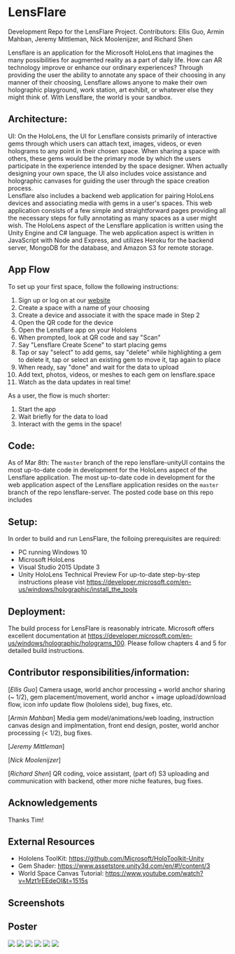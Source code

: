 # LensFlare
Development Repo for the LensFlare Project.
Contributors: Ellis Guo, Armin Mahban, Jeremy Mittleman, Nick Moolenijzer, and Richard Shen

Lensflare is an application for the Microsoft HoloLens that imagines the many possibilities for augmented reality as a part of daily life. How can AR technology improve or enhance our ordinary experiences? Through providing the user the ability to annotate any space of their choosing in any manner of their choosing, Lensflare allows anyone to make their own holographic playground, work station, art exhibit, or whatever else they might think of. With Lensflare, the world is your sandbox.

## Architecture:
UI: On the HoloLens, the UI for Lensflare consists primarily of interactive gems through which users can attach text, images, videos, or even holograms to any point in their chosen space. When sharing a space with others, these gems would be the primary mode by which the users participate in the experience intended by the space designer. When actually designing your own space, the UI also includes voice assistance and holographic canvases for guiding the user through the space creation process.  
Lensflare also includes a backend web application for pairing HoloLens devices and associating media with gems in a user's spaces. This web application consists of a few simple and straightforward pages providing all the necessary steps for fully annotating as many spaces as a user might wish. 
The HoloLens aspect of the Lensflare application is written using the Unity Engine and C# language. The web application aspect is written in JavaScript with Node and Express, and utilizes Heroku for the backend server, MongoDB for the database, and Amazon S3 for remote storage.

## App Flow

To set up your first space, follow the following instructions:

1. Sign up or log on at our [website](http://www.lensflare.space)
2. Create a space with a name of your choosing
3. Create a device and associate it with the space made in Step 2
4. Open the QR code for the device
5. Open the Lensflare app on your Hololens
6. When prompted, look at QR code and say "Scan"
7. Say "Lensflare Create Scene" to start placing gems
8. Tap or say "select" to add gems, say "delete" while highlighting a gem to delete it, tap or select an existing gem to move it, tap again to place
9. When ready, say "done" and wait for the data to upload
10. Add text, photos, videos, or meshes to each gem on lensflare.space
11. Watch as the data updates in real time!

As a user, the flow is much shorter:

1. Start the app
2. Wait briefly for the data to load
3. Interact with the gems in the space! 

## Code:
As of Mar 8th: The `master` branch of the repo lensflare-unityUI contains the most up-to-date code in development for the HoloLens aspect of the Lensflare application. The most up-to-date code in development for the web application aspect of the Lensflare application resides on the `master` branch of the repo lensflare-server. The posted code base on this repo includes 

## Setup:
In order to build and run LensFlare, the folloing prerequisites are required:
* PC running Windows 10
* Microsoft HoloLens
* Visual Studio 2015 Update 3
* Unity HoloLens Technical Preview
For up-to-date step-by-step instructions please vist <https://developer.microsoft.com/en-us/windows/holographic/install_the_tools>

## Deployment:
The build process for LensFlare is reasonably intricate. Microsoft offers excellent documentation at <https://developer.microsoft.com/en-us/windows/holographic/holograms_100>. Please follow chapters 4 and 5 for detailed build instructions. 

## Contributor responsibilities/information:
[*Ellis Guo*] Camera usage, world anchor processing + world anchor sharing (~ 1/2), gem placement/movement, world anchor + image upload/download flow, icon info update flow (hololens side), bug fixes, etc.

[*Armin Mahban*] Media gem model/animations/web loading, instruction canvas design and implmentation, front end design, poster, world anchor processing (< 1/2), bug fixes. 

[*Jeremy Mittleman*] 

[*Nick Moolenijzer*] 

[*Richard Shen*] QR coding, voice assistant, (part of) S3 uploading and communication with backend, other more niche features, bug fixes.

## Acknowledgements

Thanks Tim!

## External Resources

 * Hololens ToolKit: <https://github.com/Microsoft/HoloToolkit-Unity>
 * Gem Shader: <https://www.assetstore.unity3d.com/en/#!/content/3>
 * World Space Canvas Tutorial: <https://www.youtube.com/watch?v=Mzt1rEEdeOI&t=1515s>


## Screenshots


## Poster

<img src="http://i.imgur.com/C4MJiGl.jpg">
<img src="http://imgur.com/yjEBfMF">
<img src="http://imgur.com/USRJrbn">
<img src="http://imgur.com/cqP4Z97">
<img src="http://imgur.com/GH1wlFq">
<img src="http://imgur.com/FPF5bVs">
